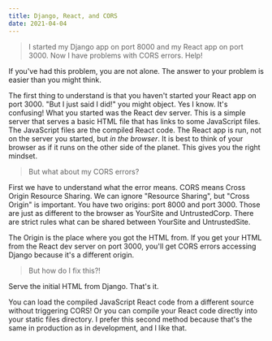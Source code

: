 ```yaml
---
title: Django, React, and CORS
date: 2021-04-04 
---
```


> I started my Django app on port 8000 and my React app on port 3000. Now I have problems with CORS errors. Help!

If you've had this problem, you are not alone. The answer to your problem is easier than you might think.

The first thing to understand is that you haven't started your React app on port 3000. "But I just said I did!" you might object. Yes I know. It's confusing! What you started was the React dev server. This is a simple server that serves a basic HTML file that has links to some JavaScript files. The JavaScript files are the compiled React code. The React app is run, not on the server you started, but *in the browser*. It is best to think of your browser as if it runs on the other side of the planet. This gives you the right mindset. 

> But what about my CORS errors?

First we have to understand what the error means. CORS means Cross Origin Resource Sharing. We can ignore "Resource Sharing", but "Cross Origin" is important. You have two origins: port 8000 and port 3000. Those are just as different to the browser as YourSite and UntrustedCorp. There are strict rules what can be shared between YourSite and UntrustedSite.

The Origin is the place where you got the HTML from. If you get your HTML from the React dev server on port 3000, you'll get CORS errors accessing Django because it's a different origin.

> But how do I fix this?!

Serve the initial HTML from Django. That's it. 

You can load the compiled JavaScript React code from a different source without triggering CORS! Or you can compile your React code directly into your static files directory. I prefer this second method because that's the same in production as in development, and I like that.
